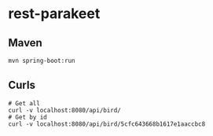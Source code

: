 # rest-parakeet

## Maven

```bash
mvn spring-boot:run
```

## Curls
```
# Get all
curl -v localhost:8080/api/bird/
# Get by id
curl -v localhost:8080/api/bird/5cfc643668b1617e1aaccbc8

```